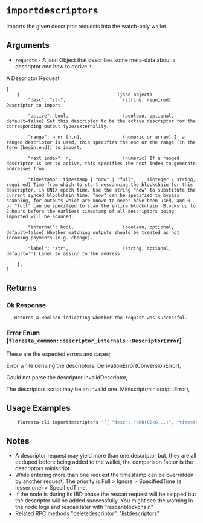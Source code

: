  # `importdescriptors`

 Imports the given descriptor requests into the watch-only wallet.

 ## Arguments

 * `requests` - A json Object that describes some meta-data about a descriptor and how to derive it.

 A Descriptor Request

 ```json5
 [
     {                                    (json object)
         "desc": "str",                     (string, required) Descriptor to import.

         "active": bool,                    (boolean, optional, default=false) Set this descriptor to be the active descriptor for the corresponding output type/externality.

         "range": n or [n,n],               (numeric or array) If a ranged descriptor is used, this specifies the end or the range (in the form [begin,end]) to import.

         "next_index": n,                   (numeric) If a ranged descriptor is set to active, this specifies the next index to generate addresses from.

         "timestamp": timestamp | "now" | "full",    (integer / string, required) Time from which to start rescanning the blockchain for this descriptor, in UNIX epoch time. Use the string "now" to substitute the current synced blockchain time. "now" can be specified to bypass scanning, for outputs which are known to never have been used, and 0 or "full" can be specified to scan the entire blockchain. Blocks up to 2 hours before the earliest timestamp of all descriptors being imported will be scanned.

         "internal": bool,                  (boolean, optional, default=false) Whether matching outputs should be treated as not incoming payments (e.g. change).

         "label": "str",                    (string, optional, default='') Label to assign to the address.

     },
 ]
```
 ## Returns

 ### Ok Response

     - Returns a Boolean indicating whether the request was successful.

 ### Error Enum [`floresta_common::descriptor_internals::DescriptorError`]

 These are the expected errors and cases;

 Error while deriving the descriptors.
 DerivationError(ConversionError),

 Could not parse the descriptor
 InvalidDescriptor,

 The descriptors script may be an invalid one.
 Miniscript(miniscript::Error),

 ## Usage Examples

 ```bash
     floresta-cli importdescriptors '[{ "desc": "pkh(02c6...)", "timestamp": 0, "internal": true, "label": "my_vinteum_donation_change" }, { "desc": "pkh(02c6...)", "label": "my_vinteum_donation", "timestamp": now }]'
 ```

 ## Notes

 - A descriptor request may yield more than one descriptor but, they are all deduped before being added to the wallet, the comparison factor is the descriptors miniscript.
 - While entering more than one request the timestamp can be overridden by another request. The priority is Full > Ignore > SpecifiedTime  (a lesser one) > SpecifiedTime.
 - If the node is during its IBD phase the rescan request will be skipped but the descriptor will be added successfully. You might see the warning in the node logs and rescan later with "rescanblockchain"
 - Related RPC methods "deletedescriptor", "listdescriptors"